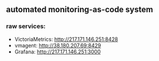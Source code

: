 ## automated monitoring-as-code system 
### raw services:
  - VictoriaMetrics: http://217.171.146.251:8428
  - vmagent: http://38.180.207.69:8429
  - Grafana: http://217.171.146.251:3000
